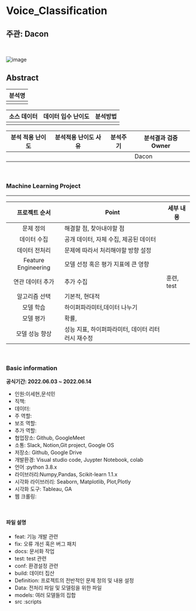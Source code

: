
# Voice_Classification



## 주관: Dacon

<br>

![image](https://user-images.githubusercontent.com/86671456/173496078-c005565d-3399-4f67-8c3a-bad2badd8658.png)


## Abstract

| 분석명 |  
|:-----:|
|  |

|  소스 데이터 |     데이터 입수 난이도    |      분석방법     |
|:------------------:| -----|:---------------:|
|| |   |

|  분석 적용 난이도  |     분석적용 난이도 사유    |      분석주기     | 분석결과 검증 Owner|
|:-----:| --------------------------------------- |:---------------:|----------------|
| |   |  | Dacon |



<br>

### Machine Learning Project 

---

|  프로젝트 순서 |     Point    | 세부 내용 |  
|:------------------:| -----|------|
|문제 정의|해결할 점, 찾아내야할 점 ||
|데이터 수집|공개 데이터, 자체 수집, 제공된 데이터 ||   
|데이터 전처리|문제에 따라서 처리해야할 방향 설정 |
|Feature Engineering|모델 선정 혹은 평가 지표에 큰 영향||
|연관 데이터 추가|추가 수집 | 훈련, test  |
|알고리즘 선택| 기본적, 현대적||   
|모델 학습|하이퍼파라미터,데이터 나누기 |   |
|모델 평가|확률,  | |
|모델 성능 향상|성능 지표, 하이퍼파라미터, 데이터 리터러시 재수정 |   |

<br>

### Basic information

**공식기간: 2022.06.03 ~ 2022.06.14**


- 인원:이세현,문석민
- 직책: 
- 데이터: 
- 주 역할:
- 보조 역할: 
- 추가 역할:
- 협업장소: Github, GoogleMeet
- 소통: Slack, Notion,Git project, Google OS
- 저장소: Github, Google Drive
- 개발환경: Visual studio code, Juypter Notebook, colab
- 언어 :python 3.8.x
- 라이브러리:Numpy,Pandas, Scikit-learn 1.1.x
- 시각화 라이브러리: Seaborn, Matplotlib, Plot,Plotly  
- 시각화 도구: Tableau, GA
- 웹 크롤링: 

<br>

#### 파일 설명

- feat: 기능 개발 관련
- fix: 오류 개선 혹은 버그 패치
- docs: 문서화 작업
- test: test 관련
- conf: 환경설정 관련
- build: 데이터 집산
- Definition: 프로젝트의 전반적인 문제 정의 및 내용 설정
- Data: 전처리 파일 및 모델링을 위한 파일
- models: 여러 모델들의 집합
- src :scripts
